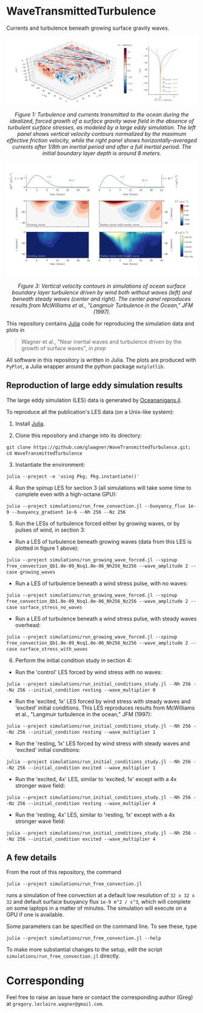 # WaveTransmittedTurbulence

Currents and turbulence beneath growing surface gravity waves.

![wave-driven-turbulence](figures/figure_1.png)

<p align="center">
<i> Figure 1: Turbulence and currents transmitted to the ocean during the idealized, forced growth of a surface gravity wave field in the absence of turbulent surface stresses, as modeled by a large eddy simulation. The left panel shows vertical velocity contours normalized by the maximum effective friction velocity, while the right panel shows horizontally-averaged currents after 1/8th an inertial period and after a full inertial period. The initial boundary layer depth is around 8 meters.</i>
</p>

![vertical_velocity](figures/figure_4.png)

<p align="center">
<i> Figure 3: Vertical velocity contours in simulations of ocean surface boundary layer turbulence driven by wind both without waves (left) and beneath steady waves (center and right). The center panel reproduces results from McWilliams et al., "Langmuir Turbulence in the Ocean," JFM (1997).</i>
</p>

This repository contains [Julia](https://julialang.org) code for reproducing the simulation data and plots in 

> Wagner et al., "Near inertial waves and turbulence driven by the growth of surface waves", _in prep_

All software in this repository is written in Julia. The plots are produced with `PyPlot`, a Julia wrapper around the python package `matplotlib`.

## Reproduction of large eddy simulation results

The large eddy simulation (LES) data is generated by [Oceananigans.jl](https://github.com/climate-machine/Oceananigans.jl).

To reproduce all the publication's LES data (on a Unix-like system):

1. Install [Julia](https://julialang.org).

2. Clone this repository and change into its directory: 

```
git clone https://github.com/glwagner/WaveTransmittedTurbulence.git; cd WaveTransmittedTurbulence
```

3. Instantiate the environment: 

```
julia --project -e 'using Pkg; Pkg.instantiate()'
```

4. Run the spinup LES for section 3 (all simulations will take some time to complete even with a high-octane GPU):

  ```
  julia --project simulations/run_free_convection.jl --buoyancy_flux 1e-9 --buoyancy_gradient 1e-6 --Nh 256 --Nz 256
  ```
  
5. Run the LESs of turbulence forced either by growing waves, or by pulses of wind, in section 3:

  * Run a LES of turbulence beneath growing waves (data from this LES is plotted in figure 1 above):
  
  ```
  julia --project simulations/run_growing_wave_forced.jl --spinup free_convection_Qb1.0e-09_Nsq1.0e-06_Nh256_Nz256 --wave_amplitude 2 --case growing_waves
  ```
  
  * Run a LES of turbulence beneath a wind stress pulse, with no waves:
  
  ```
  julia --project simulations/run_growing_wave_forced.jl --spinup free_convection_Qb1.0e-09_Nsq1.0e-06_Nh256_Nz256 --wave_amplitude 2 --case surface_stress_no_waves
  ```
  
  * Run a LES of turbulence beneath a wind stress pulse, with steady waves overhead:
  
  ```
  julia --project simulations/run_growing_wave_forced.jl --spinup free_convection_Qb1.0e-09_Nsq1.0e-06_Nh256_Nz256 --wave_amplitude 2 --case surface_stress_with_waves
  ```
 
6. Perform the initial condition study in section 4:

  * Run the 'control' LES forced by wind stress with no waves:
  
  ```
  julia --project simulations/run_initial_conditions_study.jl --Nh 256 --Nz 256 --initial_condition resting --wave_multiplier 0
  ```
  
  * Run the 'excited, 1x' LES forced by wind stress with steady waves and 'excited' initial conditions. This LES reproduces results from McWilliams et al., "Langmuir turbulence in the ocean," JFM (1997):
  
  ```
  julia --project simulations/run_initial_conditions_study.jl --Nh 256 --Nz 256 --initial_condition resting --wave_multiplier 1
  ```
  
  * Run the 'resting, 1x' LES forced by wind stress with steady waves and 'excited' initial conditions:
  
  ```
  julia --project simulations/run_initial_conditions_study.jl --Nh 256 --Nz 256 --initial_condition excited --wave_multiplier 1
  ```
  
  * Run the 'excited, 4x' LES, similar to 'excited, 1x' except with a 4x stronger wave field:
  
  ```
  julia --project simulations/run_initial_conditions_study.jl --Nh 256 --Nz 256 --initial_condition resting --wave_multiplier 4
  ```
  
  * Run the 'resting, 4x' LES, similar to 'resting, 1x' except with a 4x stronger wave field:
  
  ```
  julia --project simulations/run_initial_conditions_study.jl --Nh 256 --Nz 256 --initial_condition excited --wave_multiplier 4
  ```

## A few details

From the root of this repository, the command

```
julia --project simulations/run_free_convection.jl
```

runs a simulation of free convection at a default low resolution of `32 x 32 x 32` and default surface buoyancy flux `1e-9 m^2 / s^3`, which will complete on some laptops in a matter of minutes.
The simulation will execute on a GPU if one is available.

Some parameters can be specified on the command line.
To see these, type

```
julia --project simulations/run_free_convection.jl --help
```

To make more substantial changes to the setup, edit the script `simulations/run_free_convection.jl` directly.


# Corresponding

Feel free to raise an issue here or contact the corresponding author (Greg) at `gregory.leclaire.wagner@gmail.com`.
